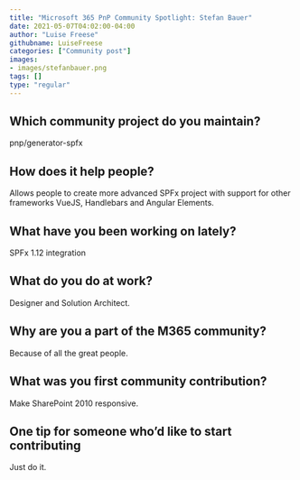 ```yaml
---
title: "Microsoft 365 PnP Community Spotlight: Stefan Bauer"
date: 2021-05-07T04:02:00-04:00
author: "Luise Freese"
githubname: LuiseFreese
categories: ["Community post"]
images:
- images/stefanbauer.png
tags: []
type: "regular"
---
```


## Which community project do you maintain? 

pnp/generator-spfx 

## How does it help people?   

Allows people to create more advanced SPFx project with support for other frameworks VueJS, Handlebars and Angular Elements. 

## What have you been working on lately? 

SPFx 1.12 integration 

## What do you do at work? 

Designer and Solution Architect. 

## Why are you a part of the M365 community? 

Because of all the great people. 

## What was you first community contribution? 

Make SharePoint 2010 responsive. 

## One tip for someone who’d like to start contributing 

Just do it. 
